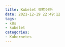 ```yaml
---
title: Kubelet 架构分析
date: 2021-12-19 22:49:12
tags:
- k8s
- kubelet
categories:
- Kubernetes
---
```

